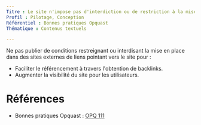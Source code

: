 ```yaml
---
Titre : Le site n'impose pas d'interdiction ou de restriction à la mise en place des liens entrants.
Profil : Pilotage, Conception
Référentiel : Bonnes pratiques Opquast
Thématique : Contenus textuels

---
```

Ne pas publier de conditions restreignant ou interdisant la mise en place dans des sites externes de liens pointant vers le site pour :

* Faciliter le référencement à travers l'obtention de backlinks.
* Augmenter la visibilité du site pour les utilisateurs.


# Références

* Bonnes pratiques Opquast : [OPQ 111](https://checklists.opquast.com/fr/qualiteweb/le-site-nimpose-pas-dinterdiction-ou-de-restriction-a-la-mise-en-place-des-liens-entrants)
